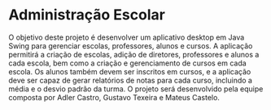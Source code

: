 # Administração Escolar
 O objetivo deste projeto é desenvolver um aplicativo desktop em Java Swing
para gerenciar escolas, professores, alunos e cursos. A aplicação permitirá a
criação de escolas, adição de diretores, professores e alunos a cada escola,
bem como a criação e gerenciamento de cursos em cada escola. Os alunos
também devem ser inscritos em cursos, e a aplicação deve ser capaz de gerar
relatórios de notas para cada curso, incluindo a média e o desvio padrão da
turma.
 O projeto será desenvolvido pela equipe composta por Adler Castro, Gustavo Texeira e Mateus Castelo.

